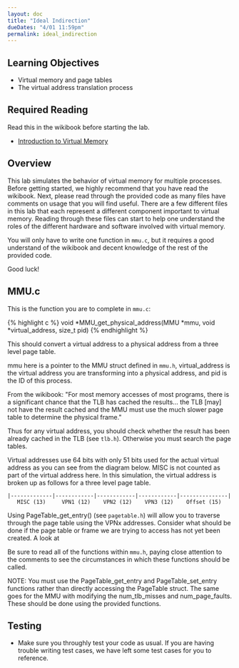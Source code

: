 ```yaml
---
layout: doc
title: "Ideal Indirection"
dueDates: "4/01 11:59pm"
permalink: ideal_indirection
---
```


## Learning Objectives

*   Virtual memory and page tables
*   The virtual address translation process

## Required Reading

Read this in the wikibook before starting the lab.

* [Introduction to Virtual Memory](https://github.com/angrave/SystemProgramming/wiki/Virtual-Memory%2C-Part-1%3A-Introduction-to-Virtual-Memory)


## Overview

This lab simulates the behavior of virtual memory for multiple processes. Before getting started, we highly recommend that you have read the wikibook. Next, please read through the provided code as many files have comments on usage that you will find useful. There are a few different files in this lab that each represent a different component important to virtual memory. Reading through these files can start to help one understand the roles of the different hardware and software involved with virtual memory.

You will only have to write one function in `mmu.c`, but it requires a good understand of the wikibook and decent knowledge of the rest of the provided code. 

Good luck!


## MMU.c

This is the function you are to complete in `mmu.c`:

{% highlight c %}
void *MMU_get_physical_address(MMU *mmu, void *virtual_address, size_t pid)
{% endhighlight %}

This should convert a virtual address to a physical address from a three level page table.

mmu here is a pointer to the MMU struct defined in `mmu.h`, virtual_address is the virtual address you are transforming into a physical address, and pid is the ID of this process.

From the wikibook: "For most memory accesses of most programs, there is a significant chance that the TLB has cached the results... the TLB [may] not have the result cached and the MMU must use the much slower page table to determine the physical frame." 

Thus for any virtual address, you should check whether the result has been already cached in the TLB (see `tlb.h`). Otherwise you must search the page tables.

Virtual addresses use 64 bits with only 51 bits used for the actual virtual address as you can see from the diagram below. MISC is not counted as part of the virtual address here. In this simulation, the virtual address is broken up as follows for a three level page table. 

```
|-------------|------------|------------|------------|---------------|
   MISC (13)     VPN1 (12)    VPN2 (12)    VPN3 (12)    Offset (15)
```

Using PageTable_get_entry() (see `pagetable.h`) will allow you to traverse through the page table using the VPNx addresses. Consider what should be done if the page table or frame we are trying to access has not yet been created. A look at 

Be sure to read all of the functions within `mmu.h`, paying close attention to the comments to see the circumstances in which these functions should be called.

NOTE: You must use the PageTable_get_entry and PageTable_set_entry functions rather than directly accessing the PageTable struct. The same goes for the MMU with modifying the num_tlb_misses and num_page_faults. These should be done using the provided functions.


## Testing

*   Make sure you throughly test your code as usual. If you are having trouble writing test cases, we have left some test cases for you to reference.